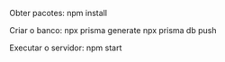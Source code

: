 Obter pacotes:
npm install

Criar o banco:
npx prisma generate
npx prisma db push

Executar o servidor:
npm start

